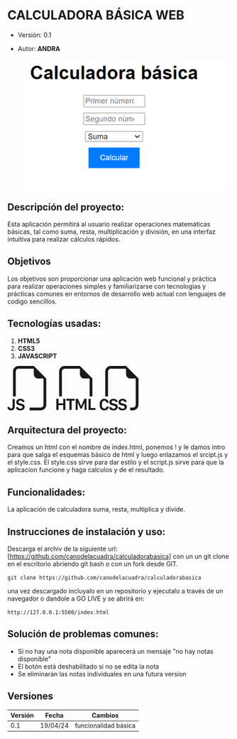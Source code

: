 # CALCULADORA BÁSICA WEB

- Versión: 0.1

- Autor: **ANDRA**

  ![imagen](image.png)

## Descripción del proyecto:

Esta aplicación permitirá al usuario realizar operaciones matemáticas básicas, tal como suma, resta, multiplicación y división, en una interfaz intuitiva para realizar cálculos rápidos.

## Objetivos

Los objetivos son proporcionar una aplicación web funcional y práctica para realizar operaciones simples y familiarizarse con tecnologias y prácticas comunes en entornos de desarrollo web actual con lenguajes de codigo sencillos. 


## Tecnologías usadas: 
 1. **HTML5**
 2. **CSS3**
 3. **JAVASCRIPT**


<svg xmlns="http://www.w3.org/2000/svg" width="100" height="100" fill="currentColor" class="bi bi-filetype-js" viewBox="0 0 16 16">
<path fill-rule="evenodd" d="M14 4.5V14a2 2 0 0 1-2 2H8v-1h4a1 1 0 0 0 1-1V4.5h-2A1.5 1.5 0 0 1 9.5 3V1H4a1 1 0 0 0-1 1v9H2V2a2 2 0 0 1 2-2h5.5zM3.186 15.29a1.2 1.2 0 0 1-.111-.449h.765a.58.58 0 0 0 .255.384q.105.073.249.114.143.041.319.041.246 0 .413-.07a.56.56 0 0 0 .255-.193.5.5 0 0 0 .085-.29.39.39 0 0 0-.153-.326q-.151-.12-.462-.193l-.619-.143a1.7 1.7 0 0 1-.539-.214 1 1 0 0 1-.351-.367 1.1 1.1 0 0 1-.123-.524q0-.366.19-.639.19-.272.528-.422.336-.15.776-.149.457 0 .78.152.324.153.5.41.18.255.2.566h-.75a.56.56 0 0 0-.12-.258.6.6 0 0 0-.247-.181.9.9 0 0 0-.369-.068q-.325 0-.513.152a.47.47 0 0 0-.184.384q0 .18.143.3a1 1 0 0 0 .405.175l.62.143q.327.075.566.211.24.136.375.358t.135.56q0 .37-.188.656a1.2 1.2 0 0 1-.539.439q-.351.158-.858.158-.381 0-.665-.09a1.4 1.4 0 0 1-.478-.252 1.1 1.1 0 0 1-.29-.375m-3.104-.033A1.3 1.3 0 0 1 0 14.791h.765a.6.6 0 0 0 .073.27.5.5 0 0 0 .454.246q.285 0 .422-.164.138-.165.138-.466v-2.745h.79v2.725q0 .66-.357 1.005-.354.345-.984.345a1.6 1.6 0 0 1-.569-.094 1.15 1.15 0 0 1-.407-.266 1.1 1.1 0 0 1-.243-.39"/>
</svg>
<svg xmlns="http://www.w3.org/2000/svg" width="100" height="100" fill="currentColor" class="bi bi-filetype-html" viewBox="0 0 16 16">
<path fill-rule="evenodd" d="M14 4.5V11h-1V4.5h-2A1.5 1.5 0 0 1 9.5 3V1H4a1 1 0 0 0-1 1v9H2V2a2 2 0 0 1 2-2h5.5zm-9.736 7.35v3.999h-.791v-1.714H1.79v1.714H1V11.85h.791v1.626h1.682V11.85h.79Zm2.251.662v3.337h-.794v-3.337H4.588v-.662h3.064v.662zm2.176 3.337v-2.66h.038l.952 2.159h.516l.946-2.16h.038v2.661h.715V11.85h-.8l-1.14 2.596H9.93L8.79 11.85h-.805v3.999zm4.71-.674h1.696v.674H12.61V11.85h.79v3.325Z"/>
</svg>
<svg xmlns="http://www.w3.org/2000/svg" width="100" height="100" fill="currentColor" class="bi bi-filetype-css" viewBox="0 0 16 16">
<path fill-rule="evenodd" d="M14 4.5V14a2 2 0 0 1-2 2h-1v-1h1a1 1 0 0 0 1-1V4.5h-2A1.5 1.5 0 0 1 9.5 3V1H4a1 1 0 0 0-1 1v9H2V2a2 2 0 0 1 2-2h5.5zM3.397 14.841a1.13 1.13 0 0 0 .401.823q.195.162.478.252.284.091.665.091.507 0 .859-.158.354-.158.539-.44.187-.284.187-.656 0-.336-.134-.56a1 1 0 0 0-.375-.357 2 2 0 0 0-.566-.21l-.621-.144a1 1 0 0 1-.404-.176.37.37 0 0 1-.144-.299q0-.234.185-.384.188-.152.512-.152.214 0 .37.068a.6.6 0 0 1 .246.181.56.56 0 0 1 .12.258h.75a1.1 1.1 0 0 0-.2-.566 1.2 1.2 0 0 0-.5-.41 1.8 1.8 0 0 0-.78-.152q-.439 0-.776.15-.337.149-.527.421-.19.273-.19.639 0 .302.122.524.124.223.352.367.228.143.539.213l.618.144q.31.073.463.193a.39.39 0 0 1 .152.326.5.5 0 0 1-.085.29.56.56 0 0 1-.255.193q-.167.07-.413.07-.175 0-.32-.04a.8.8 0 0 1-.248-.115.58.58 0 0 1-.255-.384zM.806 13.693q0-.373.102-.633a.87.87 0 0 1 .302-.399.8.8 0 0 1 .475-.137q.225 0 .398.097a.7.7 0 0 1 .272.26.85.85 0 0 1 .12.381h.765v-.072a1.33 1.33 0 0 0-.466-.964 1.4 1.4 0 0 0-.489-.272 1.8 1.8 0 0 0-.606-.097q-.534 0-.911.223-.375.222-.572.632-.195.41-.196.979v.498q0 .568.193.976.197.407.572.626.375.217.914.217.439 0 .785-.164t.55-.454a1.27 1.27 0 0 0 .226-.674v-.076h-.764a.8.8 0 0 1-.118.363.7.7 0 0 1-.272.25.9.9 0 0 1-.401.087.85.85 0 0 1-.478-.132.83.83 0 0 1-.299-.392 1.7 1.7 0 0 1-.102-.627zM6.78 15.29a1.2 1.2 0 0 1-.111-.449h.764a.58.58 0 0 0 .255.384q.106.073.25.114.142.041.319.041.245 0 .413-.07a.56.56 0 0 0 .255-.193.5.5 0 0 0 .085-.29.39.39 0 0 0-.153-.326q-.152-.12-.463-.193l-.618-.143a1.7 1.7 0 0 1-.539-.214 1 1 0 0 1-.351-.367 1.1 1.1 0 0 1-.123-.524q0-.366.19-.639.19-.272.527-.422t.777-.149q.456 0 .779.152.326.153.5.41.18.255.2.566h-.75a.56.56 0 0 0-.12-.258.6.6 0 0 0-.246-.181.9.9 0 0 0-.37-.068q-.324 0-.512.152a.47.47 0 0 0-.184.384q0 .18.143.3a1 1 0 0 0 .404.175l.621.143q.326.075.566.211t.375.358.135.56q0 .37-.188.656a1.2 1.2 0 0 1-.539.439q-.351.158-.858.158-.381 0-.665-.09a1.4 1.4 0 0 1-.478-.252 1.1 1.1 0 0 1-.29-.375"/>
</svg>

## Arquitectura del proyecto:
 
Creamos un html con el nombre de index.html, ponemos ! y le damos intro para que salga el esquemas básico de html y luego enlazamos el srcipt.js y el style.css. El style.css sirve para dar estilo y el script.js sirve para que la aplicacion funcione y haga calculos y de el resultado. 

## Funcionalidades: 
La aplicación de calculadora suma, resta, multiplica y divide. 

## Instrucciones de instalación y uso: 

Descarga el archiv de la siguiente url:
[https://github.com/canodelacuadra/calculadorabasica] con un un git clone en el escritorio abriendo git bash o con un fork desde GIT. 

```git bash
git clone https://github.com/canodelacuadra/calculadorabasica
```

una vez descargado incluyalo en un repositorio y ejecutalo a través de un navegador o dandole a GO LIVE y se abrirá en:

```
http://127.0.0.1:5500/index.html
```


## Solución de problemas comunes:

- Si no hay una nota disponible aparecerá un mensaje "no hay notas disponible"
- El botón está deshabilitado si no se edita la nota
- Se eliminarán las notas individuales en una futura version


## Versiones

| Versión | Fecha    | Cambios              |
| ------- | -------- | -------------------- |
| 0.1     | 19/04/24 | funcionalidad básica |
